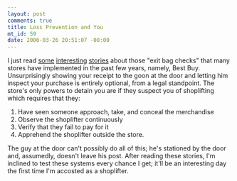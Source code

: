 ```yaml
--- 
layout: post
comments: true
title: Loss Prevention and You
mt_id: 59
date: 2006-03-26 20:51:07 -08:00
---
```

I just read [some](http://www.die.net/musings/bestbuy/) [interesting](http://episteme.arstechnica.com/eve/ubb.x?a=tpc&s=50009562&f=34709834&m=888000162) [stories](http://crimedoctor.com/loss_prevention_3.htm) about those "exit bag checks" that many stores have implemented in the past few years, namely, Best Buy.  Unsurprisingly showing your receipt to the goon at the door and letting him inspect your purchase is entirely optional, from a legal standpoint.  The store's only powers to detain you are if they suspect you of shoplifting which requires that they:

1. Have seen someone approach, take, and conceal the merchandise
2. Observe the shoplifter continuously
3. Verify that they fail to pay for it
4. Apprehend the shoplifter outside the store.

The guy at the door can't possibly do all of this; he's stationed by the door and, assumedly, doesn't leave his post.  After reading these stories, I'm inclined to test these systems every chance I get; it'll be an interesting day the first time I'm accosted as a shoplifter.
